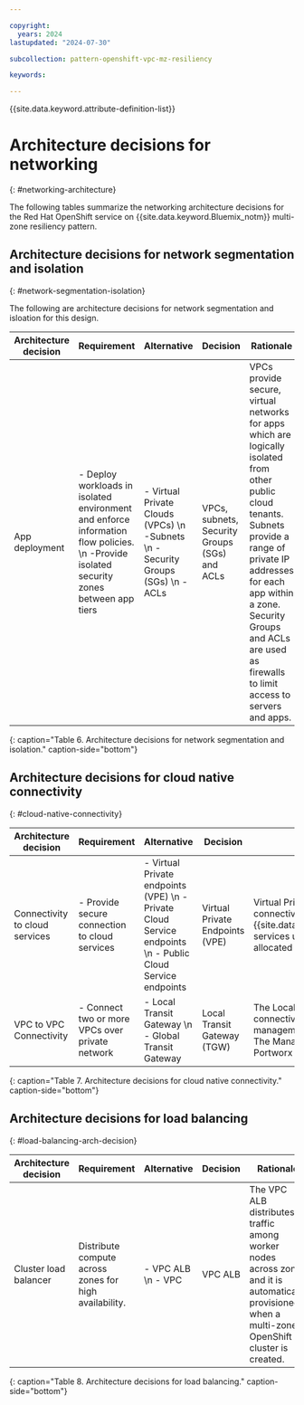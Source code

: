 ```yaml
---

copyright:
  years: 2024
lastupdated: "2024-07-30"

subcollection: pattern-openshift-vpc-mz-resiliency

keywords:

---
```


{{site.data.keyword.attribute-definition-list}}

# Architecture decisions for networking
{: #networking-architecture}

The following tables summarize the networking architecture decisions for the Red Hat OpenShift service on {{site.data.keyword.Bluemix_notm}} multi-zone resiliency pattern.

## Architecture decisions for network segmentation and isolation
{: #network-segmentation-isolation}

The following are architecture decisions for network segmentation and isloation for this design.

| Architecture decision | Requirement | Alternative | Decision | Rationale |
| -------------- | -------------- | -------------- | -------------- | -------------- |
| App deployment | - Deploy workloads in isolated environment and enforce information flow policies. \n -Provide isolated security zones between app tiers | - Virtual Private Clouds (VPCs) \n -Subnets \n - Security Groups (SGs) \n - ACLs | VPCs, subnets, Security Groups (SGs) and ACLs | VPCs provide secure, virtual networks for apps which are logically isolated from other public cloud tenants. Subnets provide a range of private IP addresses for each app within a zone. Security Groups and ACLs are used as firewalls to limit access to servers and apps. |
{: caption="Table 6. Architecture decisions for network segmentation and isolation." caption-side="bottom"}

## Architecture decisions for cloud native connectivity
{: #cloud-native-connectivity}

| Architecture decision | Requirement | Alternative | Decision | Rationale |
| -------------- | -------------- | -------------- | -------------- | -------------- |
| Connectivity to cloud services | - Provide secure connection to cloud services |  - Virtual Private endpoints (VPE) \n - Private Cloud Service endpoints \n - Public Cloud Service endpoints | Virtual Private Endpoints (VPE) | Virtual Private Endpoints enable connectivity to {{site.data.keyword.Bluemix_notm}} services using private IP addresses allocated from a VPC subnet. |
| VPC to VPC Connectivity | - Connect two or more VPCs over private network |  - Local Transit Gateway \n - Global Transit Gateway | Local Transit Gateway (TGW) | The Local Transit Gateway enables connectivity between the management and workload VPCs. The Management VPC has a Portworx Backup cluster. |
{: caption="Table 7. Architecture decisions for cloud native connectivity." caption-side="bottom"}

## Architecture decisions for load balancing
{: #load-balancing-arch-decision}

| Architecture decision | Requirement | Alternative | Decision | Rationale |
| -------------- | -------------- | -------------- | -------------- | -------------- |
| Cluster load balancer | Distribute compute across zones for high availability. | - VPC ALB \n - VPC | VPC ALB | The VPC ALB distributes traffic among worker nodes across zones and it is automatically provisioned when a multi-zone OpenShift cluster is created. |
{: caption="Table 8. Architecture decisions for load balancing." caption-side="bottom"}

